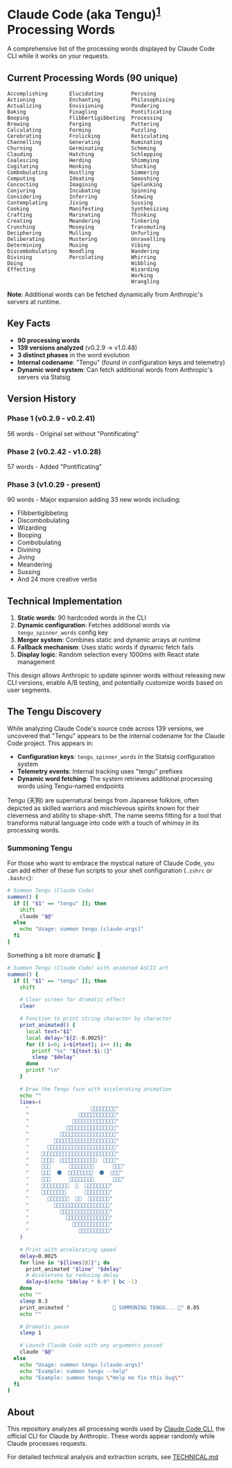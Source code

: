 # Claude Code (aka Tengu)<sup>[1](#the-tengu-discovery)</sup> Processing Words

A comprehensive list of the processing words displayed by Claude Code CLI while it works on your requests.

## Current Processing Words (90 unique)

```
Accomplishing       Elucidating         Perusing
Actioning           Enchanting          Philosophising
Actualizing         Envisioning         Pondering
Baking              Finagling           Pontificating
Booping             Flibbertigibbeting  Processing
Brewing             Forging             Puttering
Calculating         Forming             Puzzling
Cerebrating         Frolicking          Reticulating
Channelling         Generating          Ruminating
Churning            Germinating         Scheming
Clauding            Hatching            Schlepping
Coalescing          Herding             Shimmying
Cogitating          Honking             Shucking
Combobulating       Hustling            Simmering
Computing           Ideating            Smooshing
Concocting          Imagining           Spelunking
Conjuring           Incubating          Spinning
Considering         Inferring           Stewing
Contemplating       Jiving              Sussing
Cooking             Manifesting         Synthesizing
Crafting            Marinating          Thinking
Creating            Meandering          Tinkering
Crunching           Moseying            Transmuting
Deciphering         Mulling             Unfurling
Deliberating        Mustering           Unravelling
Determining         Musing              Vibing
Discombobulating    Noodling            Wandering
Divining            Percolating         Whirring
Doing                                   Wibbling
Effecting                               Wizarding
                                        Working
                                        Wrangling
```

**Note**: Additional words can be fetched dynamically from Anthropic's servers at runtime.

## Key Facts

- **90 processing words**
- **139 versions analyzed** (v0.2.9 → v1.0.48)
- **3 distinct phases** in the word evolution
- **Internal codename**: "Tengu" (found in configuration keys and telemetry)
- **Dynamic word system**: Can fetch additional words from Anthropic's servers via Statsig

## Version History

### Phase 1 (v0.2.9 - v0.2.41)
56 words - Original set without "Pontificating"

### Phase 2 (v0.2.42 - v1.0.28)
57 words - Added "Pontificating"

### Phase 3 (v1.0.29 - present)
90 words - Major expansion adding 33 new words including:
- Flibbertigibbeting
- Discombobulating
- Wizarding
- Booping
- Combobulating
- Divining
- Jiving
- Meandering
- Sussing
- And 24 more creative verbs

## Technical Implementation

1. **Static words**: 90 hardcoded words in the CLI
2. **Dynamic configuration**: Fetches additional words via `tengu_spinner_words` config key
3. **Merger system**: Combines static and dynamic arrays at runtime
4. **Fallback mechanism**: Uses static words if dynamic fetch fails
5. **Display logic**: Random selection every 1000ms with React state management

This design allows Anthropic to update spinner words without releasing new CLI versions, enable A/B testing, and potentially customize words based on user segments.

## The Tengu Discovery

While analyzing Claude Code's source code across 139 versions, we uncovered that "Tengu" appears to be the internal codename for the Claude Code project. This appears in:

- **Configuration keys**: `tengu_spinner_words` in the Statsig configuration system
- **Telemetry events**: Internal tracking uses "tengu" prefixes
- **Dynamic word fetching**: The system retrieves additional processing words using Tengu-named endpoints

Tengu (天狗) are supernatural beings from Japanese folklore, often depicted as skilled warriors and mischievous spirits known for their cleverness and ability to shape-shift. The name seems fitting for a tool that transforms natural language into code with a touch of whimsy in its processing words.

### Summoning Tengu

For those who want to embrace the mystical nature of Claude Code, you can add either of these fun scripts to your shell configuration (`.zshrc` or `.bashrc`):

```bash
# Summon Tengu (Claude Code)
summon() {
  if [[ "$1" == "tengu" ]]; then
    shift
    claude "$@"
  else
    echo "Usage: summon tengu [claude-args]"
  fi
}
```

Something a bit more dramatic 👹

```bash
# Summon Tengu (Claude Code) with animated ASCII art
summon() {
  if [[ "$1" == "tengu" ]]; then
    shift

    # Clear screen for dramatic effect
    clear

    # Function to print string character by character
    print_animated() {
      local text="$1"
      local delay="${2:-0.0025}"
      for (( i=0; i<${#text}; i++ )); do
        printf "%s" "${text:$i:1}"
        sleep "$delay"
      done
      printf "\n"
    }

    # Draw the Tengu face with accelerating animation
    echo ""
    lines=(
      "                    👹👹👹👹👹👹👹👹"
      "                👹👹👹👹👹👹👹👹👹👹👹👹"
      "              👹👹👹👹👹👹👹👹👹👹👹👹👹👹"
      "            👹👹👹👹👹👹👹👹👹👹👹👹👹👹👹👹"
      "          👹👹👹👹👹👹👹👹👹👹👹👹👹👹👹👹👹👹"
      "        👹👹👹👹👹👹👹👹👹👹👹👹👹👹👹👹👹👹👹👹"
      "      👹👹👹👹👹👹👹👹👹👹👹👹👹👹👹👹👹👹👹👹👹👹"
      "    👹👹👹👹👹👹👹👹👹👹👹👹👹👹👹👹👹👹👹👹👹👹👹👹"
      "    👹👹👹👹  👹👹👹👹👹👹👹👹👹👹👹👹  👹👹👹👹"
      "    👹👹👹      👹👹👹👹👹👹👹👹      👹👹👹"
      "    👹👹👹  ⚫  👹👹👹👹👹👹👹👹  ⚫  👹👹👹"
      "    👹👹👹      👹👹👹👹👹👹👹👹      👹👹👹"
      "    👹👹👹👹👹👹👹👹👹  👹  👹👹👹👹👹👹👹👹"
      "    👹👹👹👹👹👹👹👹      👹👹👹👹👹👹👹👹"
      "      👹👹👹👹👹👹👹  👹👹  👹👹👹👹👹👹👹"
      "        👹👹👹👹👹👹👹👹👹👹👹👹👹👹👹👹👹👹"
      "          👹👹👹👹👹👹👹👹👹👹👹👹👹👹👹👹"
      "            👹👹👹👹👹👹👹👹👹👹👹👹👹👹"
      "              👹👹👹👹👹👹👹👹👹👹👹👹"
      "                👹👹👹👹👹👹👹👹👹👹"
    )

    # Print with accelerating speed
    delay=0.0025
    for line in "${lines[@]}"; do
      print_animated "$line" "$delay"
      # Accelerate by reducing delay
      delay=$(echo "$delay * 0.9" | bc -l)
    done
    echo ""
    sleep 0.3
    print_animated "              🌸 SUMMONING TENGU... 🌸" 0.05
    echo ""

    # Dramatic pause
    sleep 1

    # Launch Claude Code with any arguments passed
    claude "$@"
  else
    echo "Usage: summon tengu [claude-args]"
    echo "Example: summon tengu --help"
    echo "Example: summon tengu \"Help me fix this bug\""
  fi
}
```

## About

This repository analyzes all processing words used by [Claude Code CLI](https://github.com/anthropics/claude-code), the official CLI for Claude by Anthropic. These words appear randomly while Claude processes requests.

For detailed technical analysis and extraction scripts, see [TECHNICAL.md](TECHNICAL.md)